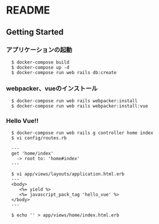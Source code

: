 # README

## Getting Started


### アプリケーションの起動
```
  $ docker-compose build
  $ docker-compose up -d
  $ docker-compose run web rails db:create
```


### webpacker、vueのインストール
```
  $ docker-compose run web rails webpacker:install
  $ docker-compose run web rails webpacker:install:vue

```

### Hello Vue!!
```
  $ docker-compose run web rails g controller home index
  $ vi config/routes.rb

  ---
  get 'home/index'
    -> root to: 'home#index'
  ---

  $ vi app/views/layouts/application.html.erb
  ---
  <body>
     <%= yield %>
     <%= javascript_pack_tag 'hello_vue' %>
  </body>  
  ---

  $ echo '' > app/views/home/index.html.erb 
```
